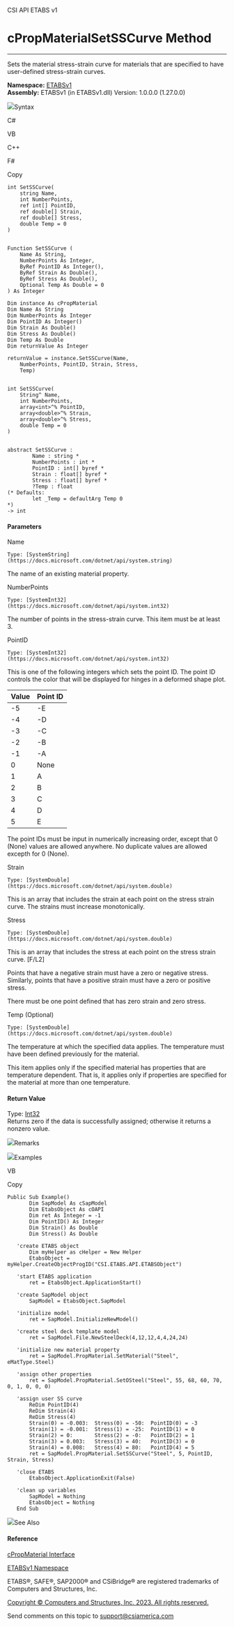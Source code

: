 ﻿

CSI API ETABS v1

# cPropMaterialSetSSCurve Method  
  
---  
  
Sets the material stress-strain curve for materials that are specified to have
user-defined stress-strain curves.

**Namespace:** [ETABSv1](2780f1b8-2033-5289-2298-1cdb2a7508d9.htm)  
**Assembly:** ETABSv1 (in ETABSv1.dll) Version: 1.0.0.0 (1.27.0.0)

![](../icons/SectionExpanded.png)Syntax

C#

VB

C++

F#

Copy

    
    
    int SetSSCurve(
    	string Name,
    	int NumberPoints,
    	ref int[] PointID,
    	ref double[] Strain,
    	ref double[] Stress,
    	double Temp = 0
    )
    
    
    Function SetSSCurve ( 
    	Name As String,
    	NumberPoints As Integer,
    	ByRef PointID As Integer(),
    	ByRef Strain As Double(),
    	ByRef Stress As Double(),
    	Optional Temp As Double = 0
    ) As Integer
    
    Dim instance As cPropMaterial
    Dim Name As String
    Dim NumberPoints As Integer
    Dim PointID As Integer()
    Dim Strain As Double()
    Dim Stress As Double()
    Dim Temp As Double
    Dim returnValue As Integer
    
    returnValue = instance.SetSSCurve(Name, 
    	NumberPoints, PointID, Strain, Stress, 
    	Temp)
    
    
    int SetSSCurve(
    	String^ Name, 
    	int NumberPoints, 
    	array<int>^% PointID, 
    	array<double>^% Strain, 
    	array<double>^% Stress, 
    	double Temp = 0
    )
    
    
    abstract SetSSCurve : 
            Name : string * 
            NumberPoints : int * 
            PointID : int[] byref * 
            Strain : float[] byref * 
            Stress : float[] byref * 
            ?Temp : float 
    (* Defaults:
            let _Temp = defaultArg Temp 0
    *)
    -> int 
    

#### Parameters

Name

    Type: [SystemString](https://docs.microsoft.com/dotnet/api/system.string)  
The name of an existing material property.

NumberPoints

    Type: [SystemInt32](https://docs.microsoft.com/dotnet/api/system.int32)  
The number of points in the stress-strain curve. This item must be at least 3.

PointID

    Type: [SystemInt32](https://docs.microsoft.com/dotnet/api/system.int32)  
This is one of the following integers which sets the point ID. The point ID
controls the color that will be displayed for hinges in a deformed shape plot.

Value| Point ID  
---|---  
-5| -E  
-4| -D  
-3| -C  
-2| -B  
-1| -A  
0| None  
1| A  
2| B  
3| C  
4| D  
5| E  
  
The point IDs must be input in numerically increasing order, except that 0
(None) values are allowed anywhere. No duplicate values are allowed excepth
for 0 (None).

Strain

    Type: [SystemDouble](https://docs.microsoft.com/dotnet/api/system.double)  
This is an array that includes the strain at each point on the stress strain
curve. The strains must increase monotonically.

Stress

    Type: [SystemDouble](https://docs.microsoft.com/dotnet/api/system.double)  
This is an array that includes the stress at each point on the stress strain
curve. [F/L2]

Points that have a negative strain must have a zero or negative stress.
Similarly, points that have a positive strain must have a zero or positive
stress.

There must be one point defined that has zero strain and zero stress.

Temp (Optional)

    Type: [SystemDouble](https://docs.microsoft.com/dotnet/api/system.double)  
The temperature at which the specified data applies. The temperature must have
been defined previously for the material.

This item applies only if the specified material has properties that are
temperature dependent. That is, it applies only if properties are specified
for the material at more than one temperature.

#### Return Value

Type: [Int32](https://docs.microsoft.com/dotnet/api/system.int32)  
Returns zero if the data is successfully assigned; otherwise it returns a
nonzero value.

![](../icons/SectionExpanded.png)Remarks

![](../icons/SectionExpanded.png)Examples

VB

Copy

    
    
    Public Sub Example()
           Dim SapModel As cSapModel
           Dim EtabsObject As cOAPI
           Dim ret As Integer = -1
           Dim PointID() As Integer
           Dim Strain() As Double
           Dim Stress() As Double
    
       'create ETABS object
           Dim myHelper as cHelper = New Helper
           EtabsObject = myHelper.CreateObjectProgID("CSI.ETABS.API.ETABSObject")
    
       'start ETABS application
           ret = EtabsObject.ApplicationStart()
    
       'create SapModel object
           SapModel = EtabsObject.SapModel
    
       'initialize model
           ret = SapModel.InitializeNewModel()
    
       'create steel deck template model
           ret = SapModel.File.NewSteelDeck(4,12,12,4,4,24,24)
    
       'initialize new material property
           ret = SapModel.PropMaterial.SetMaterial("Steel", eMatType.Steel)
    
       'assign other properties
           ret = SapModel.PropMaterial.SetOSteel("Steel", 55, 68, 60, 70, 0, 1, 0, 0, 0)
    
       'assign user SS curve
           ReDim PointID(4)
           ReDim Strain(4)
           ReDim Stress(4)
           Strain(0) = -0.003:  Stress(0) = -50:  PointID(0) = -3
           Strain(1) = -0.001:  Stress(1) = -25:  PointID(1) = 0
           Strain(2) = 0:       Stress(2) = -0:   PointID(2) = 1
           Strain(3) = 0.003:   Stress(3) = 40:   PointID(3) = 0
           Strain(4) = 0.008:   Stress(4) = 80:   PointID(4) = 5
           ret = SapModel.PropMaterial.SetSSCurve("Steel", 5, PointID, Strain, Stress)
    
       'close ETABS
           EtabsObject.ApplicationExit(False)
    
       'clean up variables
           SapModel = Nothing
           EtabsObject = Nothing
       End Sub

![](../icons/SectionExpanded.png)See Also

#### Reference

[cPropMaterial Interface](9c207615-6f75-9e34-741c-041d0b2ac537.htm)

[ETABSv1 Namespace](2780f1b8-2033-5289-2298-1cdb2a7508d9.htm)

ETABS®, SAFE®, SAP2000® and CSiBridge® are registered trademarks of Computers
and Structures, Inc.  

[Copyright © Computers and Structures, Inc. 2023. All rights
reserved.](http://www.csiamerica.com)

Send comments on this topic to
[support@csiamerica.com](mailto:support%40csiamerica.com?Subject=CSI%20API%20ETABS%20v1)

